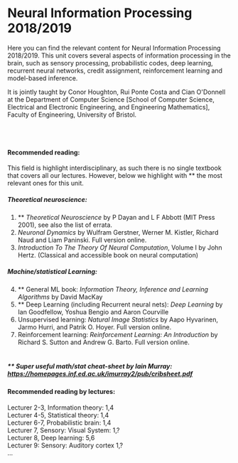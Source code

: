 # Neural Information Processing 2018/2019

Here you can find the relevant content for Neural Information Processing 2018/2019. This unit covers several aspects of information processing in the brain, such as sensory processing, probabilistic codes, deep learning, recurrent neural networks, credit assignment, reinforcement learning and model-based inference.

It is jointly taught by Conor Houghton, Rui Ponte Costa and Cian O'Donnell at the Department of Computer Science [School of Computer Science, Electrical and Electronic Engineering, and Engineering Mathematics], Faculty of Engineering, University of Bristol.

<br><br>
#### Recommended reading:
This field is highlight interdisciplinary, as such there is no single textbook that covers all our lectures. However, below we highlight with ** the most relevant ones for this unit.

##### Theoretical neuroscience:
1. \** *Theoretical Neuroscience* by P Dayan and L F Abbott (MIT Press 2001), see also the list of errata.<br>
2. *Neuronal Dynamics* by Wulfram Gerstner, Werner M. Kistler, Richard Naud and Liam Paninski. Full version online. <br>
3. *Introduction To The Theory Of Neural Computation*, Volume I by John Hertz. (Classical and accessible book on neural computation)<br>

##### Machine/statistical Learning:
4. \** General ML book: *Information Theory, Inference and Learning Algorithms* by David MacKay<br>
5. \** Deep Learning (including Recurrent neural nets): *Deep Learning* by Ian Goodfellow, Yoshua Bengio and Aaron Courville<br>
6. Unsupervised learning: *Natural Image Statistics* by Aapo Hyvarinen, Jarmo Hurri, and Patrik O. Hoyer. Full version online.<br>
7. Reinforcement learning: *Reinforcement Learning: An Introduction* by Richard S. Sutton and Andrew G. Barto. Full version online.<br><br>
<!---  ---> 
##### \** Super useful math/stat cheat-sheet by Iain Murray:<br> https://homepages.inf.ed.ac.uk/imurray2/pub/cribsheet.pdf

#### Recommended reading by lectures:
Lecturer 2-3, Information theory: 1,4<br>
Lecturer 4-5, Statistical theory: 1,4<br>
Lecturer 6-7, Probabilistic brain: 1,4<br>
Lecturer 7, Sensory: Visual System: 1,?<br>
Lecturer 8, Deep learning: 5,6<br>
Lecturer 9: Sensory: Auditory cortex 1,?<br>
...

